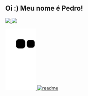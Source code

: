 ## Oi :) Meu nome é Pedro!


<div>
  <a href="https://github.com/Zplinio18">
  <img height="180em" src="https://github-readme-stats.vercel.app/api?username=Zplinio18&show_icons=true&theme=tokyonight&include_all_commits=true&count_private=true"/>
  <img height="180em" src="https://github-readme-stats.vercel.app/api/top-langs/?username=Zplinio18&layout=compact&langs_count=7&theme=tokyonight"/>
</div>

![Snake animation](https://github.com/Zplinio18/Zplinio18/blob/output/github-contribution-grid-snake.svg)
[![readme](https://github-readme-stats.vercel.app/api/pin/?username=Zplinio18&repo=Zplinio18&theme=react)](https://github.com/Zplinio18/Zplinio18)
